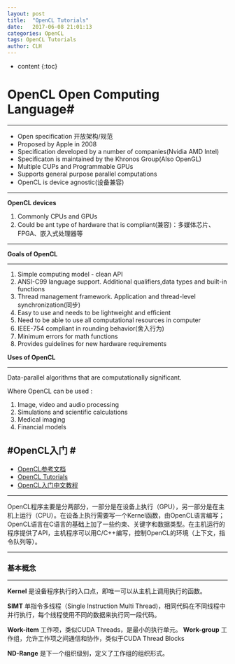 ```yaml
---
layout: post
title:  "OpenCL Tutorials"
date:   2017-06-08 21:01:13 
categories: OpenCL
tags: OpenCL Tutorials
author: CLH
---
```


* content
{:toc}

# OpenCL Open Computing Language#

----------

- Open specification 开放架构/规范
- Proposed by Apple in 2008
- Specification developed by a number of companies(Nvidia AMD Intel)
- Specificaton is maintained by the Khronos Group(Also OpenGL)
- Multiple CUPs and Programmable GPUs
- Supports general purpose parallel computations
- OpenCL is device agnostic(设备兼容)

----------
**OpenCL devices**

1. Commonly CPUs and GPUs
2. Could be ant type of hardware that is compliant(兼容)：多媒体芯片、FPGA、嵌入式处理器等

----------
**Goals of OpenCL**

----------

1. Simple computing model - clean API
2. ANSI-C99 language support. Additional qualifiers,data types and built-in functions
3. Thread management framework. Application and thread-level synchronization(同步)
4. Easy to use and needs to be lightweight and efficient
5. Need to be able to use all computational resources in computer
6. IEEE-754 compliant in rounding behavior(舍入行为)
7. Minimum errors for math functions
8. Provides guidelines for new hardware requirements
  

**Uses of OpenCL**

----------

Data-parallel algorithms that are computationally significant.

Where OpenCL can be used :

1. Image, video and audio processing
2. Simulations and scientific calculations
3. Medical imaging 
4. Financial models


#OpenCL入门 #
----------

- [OpenCL参考文档](https://www.khronos.org/opencl/)
- [OpenCL Tutorials](http://opencl.codeplex.com/wikipage?title=OpenCL%20Tutorials%20-%201)
- [OpenCL入门中文教程](http://www.cnblogs.com/leiben/archive/2012/06/05/2536508.html)

----------

OpenCL程序主要是分两部分，一部分是在设备上执行（GPU），另一部分是在主机上运行（CPU）。在设备上执行需要写一个Kernel函数，由OpenCL语言编写；OpenCL语言在C语言的基础上加了一些约束、关键字和数据类型。在主机运行的程序提供了API，主机程序可以用C/C++编写，控制OpenCL的环境（上下文，指令队列等）。

----------

### 基本概念 ###

----------

**Kernel** 是设备程序执行的入口点，即唯一可以从主机上调用执行的函数。

**SIMT** 单指令多线程（Single Instruction Multi Thread)，相同代码在不同线程中并行执行，每个线程使用不同的数据来执行同一段代码。

**Work-item** 工作项，类似CUDA Threads，是最小的执行单元。
**Work-group** 工作组，允许工作项之间通信和协作，类似于CUDA Thread Blocks

**ND-Range** 是下一个组织级别，定义了工作组的组织形式。